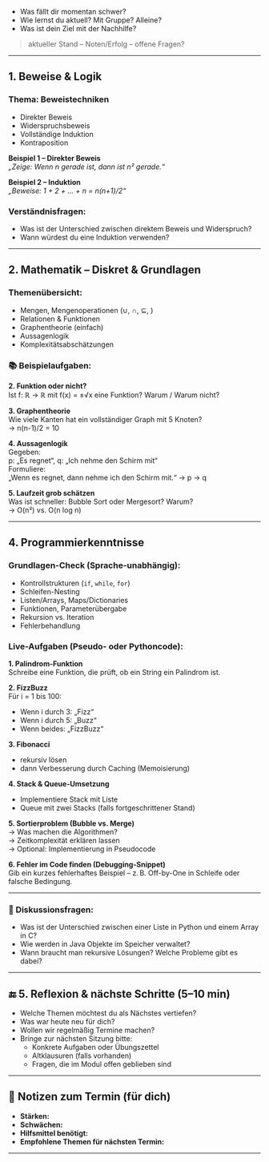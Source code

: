 
- Was fällt dir momentan schwer?
- Wie lernst du aktuell? Mit Gruppe? Alleine?
- Was ist dein Ziel mit der Nachhilfe?


> aktueller Stand – Noten/Erfolg – offene Fragen?

---

##  1. Beweise & Logik

###  Thema: Beweistechniken

- Direkter Beweis
- Widerspruchsbeweis
- Vollständige Induktion
- Kontraposition

**Beispiel 1 – Direkter Beweis**  
_„Zeige: Wenn n gerade ist, dann ist n² gerade.“_  


**Beispiel 2 – Induktion**  
_„Beweise: 1 + 2 + ... + n = n(n+1)/2“_  


###  Verständnisfragen:
- Was ist der Unterschied zwischen direktem Beweis und Widerspruch?
- Wann würdest du eine Induktion verwenden?

---

##  2. Mathematik – Diskret & Grundlagen

###  Themenübersicht:
- Mengen, Mengenoperationen (∪, ∩, ⊆, \)
- Relationen & Funktionen
- Graphentheorie (einfach)
- Aussagenlogik
- Komplexitätsabschätzungen

### 📚 Beispielaufgaben:


**2. Funktion oder nicht?**  
Ist f: ℝ → ℝ mit f(x) = ±√x eine Funktion? Warum / Warum nicht?

**3. Graphentheorie**  
Wie viele Kanten hat ein vollständiger Graph mit 5 Knoten?  
→ n(n-1)/2 = 10

**4. Aussagenlogik**  
Gegeben:  
p: „Es regnet“, q: „Ich nehme den Schirm mit“  
Formuliere:  
„Wenn es regnet, dann nehme ich den Schirm mit.“ → p → q

**5. Laufzeit grob schätzen**  
Was ist schneller: Bubble Sort oder Mergesort? Warum?  
→ O(n²) vs. O(n log n)

---

##  4. Programmierkenntnisse
###  Grundlagen-Check (Sprache-unabhängig):

- Kontrollstrukturen (`if`, `while`, `for`)
- Schleifen-Nesting
- Listen/Arrays, Maps/Dictionaries
- Funktionen, Parameterübergabe
- Rekursion vs. Iteration
- Fehlerbehandlung

### Live-Aufgaben (Pseudo- oder Pythoncode):

**1. Palindrom-Funktion**  
Schreibe eine Funktion, die prüft, ob ein String ein Palindrom ist.

**2. FizzBuzz**  
Für i = 1 bis 100:  
- Wenn i durch 3: „Fizz“  
- Wenn i durch 5: „Buzz“  
- Wenn beides: „FizzBuzz“

**3. Fibonacci**  
- rekursiv lösen
- dann Verbesserung durch Caching (Memoisierung)

**4. Stack & Queue-Umsetzung**  
- Implementiere Stack mit Liste  
- Queue mit zwei Stacks (falls fortgeschrittener Stand)

**5. Sortierproblem (Bubble vs. Merge)**  
→ Was machen die Algorithmen?  
→ Zeitkomplexität erklären lassen  
→ Optional: Implementierung in Pseudocode

**6. Fehler im Code finden (Debugging-Snippet)**  
Gib ein kurzes fehlerhaftes Beispiel – z. B. Off-by-One in Schleife oder falsche Bedingung.

---

### 🧩 Diskussionsfragen:

- Was ist der Unterschied zwischen einer Liste in Python und einem Array in C?
- Wie werden in Java Objekte im Speicher verwaltet?
- Wann braucht man rekursive Lösungen? Welche Probleme gibt es dabei?

---

## 🔚 5. Reflexion & nächste Schritte (5–10 min)

- Welche Themen möchtest du als Nächstes vertiefen?
- Was war heute neu für dich?
- Wollen wir regelmäßig Termine machen?
- Bringe zur nächsten Sitzung bitte:
  - Konkrete Aufgaben oder Übungszettel
  - Altklausuren (falls vorhanden)
  - Fragen, die im Modul offen geblieben sind

---

## 📌 Notizen zum Termin (für dich)

- **Stärken:**  
- **Schwächen:**  
- **Hilfsmittel benötigt:**  
- **Empfohlene Themen für nächsten Termin:**  

---
